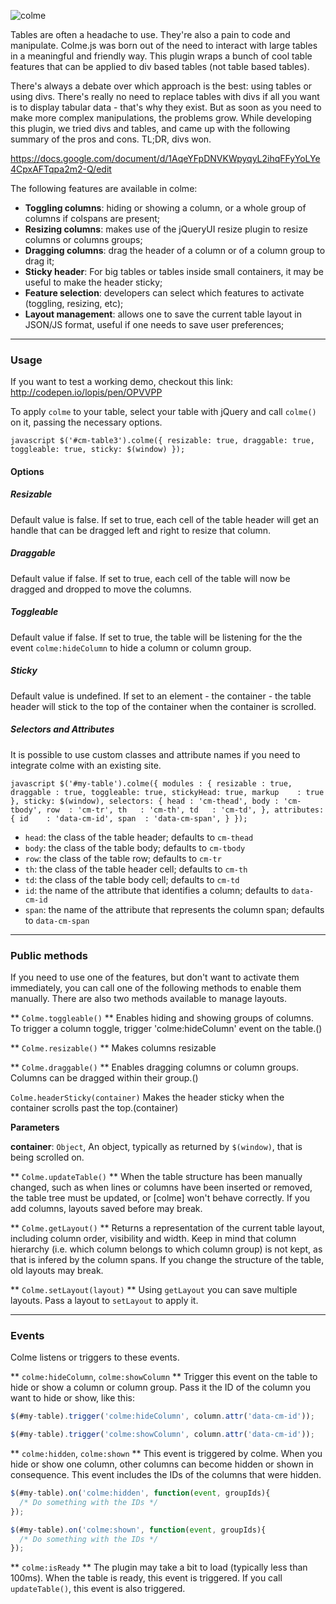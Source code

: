 
![colme](http://i.imgur.com/8mR7nem.png)

Tables are often a headache to use. They're also a pain to code and manipulate. Colme.js was born out of the need to interact with large tables in a meaningful and friendly way. This plugin wraps a bunch of cool table features that can be applied to div based tables (not table based tables). 

There's always a debate over which approach is the best: using tables or using divs. There's really no need to replace tables with divs if all you want is to display tabular data - that's why they exist. But as soon as you need to make more complex manipulations, the problems grow. While developing this plugin, we tried divs and tables, and came up with the following summary of the pros and cons. TL;DR, divs won.

https://docs.google.com/document/d/1AqeYFpDNVKWpyqyL2ihqFFyYoLYe4CpxAFTqpa2m2-Q/edit

The following features are available in colme:
  * **Toggling columns**: hiding or showing a column, or a whole group of columns if colspans are present;
  * **Resizing columns**: makes use of the jQueryUI resize plugin to resize columns or columns groups;
  * **Dragging columns**: drag the header of a column or of a column group to drag it;
  * **Sticky header**: For big tables or tables inside small containers, it may be useful to make the header sticky;
  * **Feature selection**: developers can select which features to activate (toggling, resizing, etc);
  * **Layout management**: allows one to save the current table layout in JSON/JS format, useful if one needs to save user preferences;


* * *

### Usage
If you want to test a working demo, checkout this link: http://codepen.io/lopis/pen/OPVVPP

To apply `colme` to your table, select your table with jQuery and call `colme()` on it, passing the necessary options.

``javascript
      $('#cm-table3').colme({
        resizable: true,
        draggable: true,
        toggleable: true,
        sticky: $(window)
      });
``

#### Options

##### Resizable
Default value is false. If set to true, each cell of the table header will get an handle that can be dragged left and right to resize that column.

##### Draggable
Default value if false. If set to true, each cell of the table will now be dragged and dropped to move the columns.

##### Toggleable
Default value if false. If set to true, the table will be listening for the the event `colme:hideColumn` to hide a column or column group.

##### Sticky
Default value is undefined. If set to an element - the container - the table header will stick to the top of the container when the container is scrolled.

##### Selectors and Attributes
It is possible to use custom classes and attribute names if you need to integrate colme with an existing site.

``javascript
      $('#my-table').colme({
        modules : {
          resizable : true,
          draggable : true,
          toggleable: true,
          stickyHead: true,
          markup    : true
        },
        sticky: $(window),
        selectors: {
          head : 'cm-thead',
          body : 'cm-tbody',
          row  : 'cm-tr',
          th   : 'cm-th',
          td   : 'cm-td',
        },
        attributes:{
          id    : 'data-cm-id',
          span  : 'data-cm-span',
        }
      });
``
  * `head`: the class of the table header; defaults to `cm-thead`
  * `body`: the class of the table body; defaults to `cm-tbody`
  * `row`: the class of the table row; defaults to `cm-tr`
  * `th`: the class of the table header cell; defaults to `cm-th`
  * `td`: the class of the table body cell; defaults to `cm-td`
  * `id`: the name of the attribute that identifies a column; defaults to `data-cm-id`
  * `span`: the name of the attribute that represents the column span; defaults to `data-cm-span`

* * *

### Public methods
If you need to use one of the features, but don't want to activate them immediately, you can call one of the following methods to enable them manually. There are also two methods available to manage layouts.

** `Colme.toggleable()` **
Enables hiding and showing groups of columns.
To trigger a column toggle, trigger 'colme:hideColumn' event on the table.()


** `Colme.resizable()` **
Makes columns resizable


** `Colme.draggable()` **
Enables dragging columns or column groups. Columns can be dragged within their group.() 


`Colme.headerSticky(container)`
Makes the header sticky when the container scrolls past the top.(container) 

**Parameters**

**container**: `Object`, An object, typically as returned by `$(window)`, that is being scrolled on.


** `Colme.updateTable()` **
When the table structure has been manually changed, such as when lines or columns have been inserted or removed, the table tree must be updated, or [colme] won't behave correctly. If you add columns, layouts saved before may break.

** `Colme.getLayout()` **
Returns a representation of the current table layout, including column order, visibility and width. Keep in mind that column hierarchy (i.e. which column belongs to which column group) is not kept, as that is infered by the column spans. If you change the structure of the table, old layouts may break.

** `Colme.setLayout(layout)` **
Using `getLayout` you can save multiple layouts. Pass a layout to `setLayout` to apply it.

* * *

### Events
Colme listens or triggers to these events.

** `colme:hideColumn`, `colme:showColumn` **
Trigger this event on the table to hide or show a column or column group. Pass it the ID of the column you want to hide or show, like this:

```javascript
$(#my-table).trigger('colme:hideColumn', column.attr('data-cm-id'));

$(#my-table).trigger('colme:showColumn', column.attr('data-cm-id'));
```

** `colme:hidden`, `colme:shown` **
This event is triggered by colme. When you hide or show one column, other columns can become hidden or shown in consequence. This event includes the IDs of the columns that were hidden.

```javascript
$(#my-table).on('colme:hidden', function(event, groupIds){
  /* Do something with the IDs */
});

$(#my-table).on('colme:shown', function(event, groupIds){
  /* Do something with the IDs */
});
```

** `colme:isReady` **
The plugin may take a bit to load (typically less than 100ms). When the table is ready, this event is triggered. If you call ``updateTable()``, this event is also triggered.